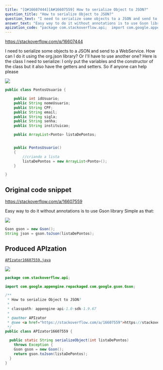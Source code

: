 ```yaml
---
title: "[Q#16607444][A#16607559] How to serialize Object to JSON?"
question_title: "How to serialize Object to JSON?"
question_text: "I need to serialize some objects to a JSON and send to a WebService. How can I do it using the org.json library? Or I'll have to use another one? Here is the class I need to serialize: I only put the variables and the constructor of the class but it also have the getters and setters. So if anyone can help please"
answer_text: "Easy way to do it without annotations is to use Gson library Simple as that:"
apization_code: "package com.stackoverflow.api;  import com.google.appengine.repackaged.com.google.gson.Gson;  /**  * How to serialize Object to JSON?  *  * classpath: appengine-api-1.0-sdk-1.9.67  *  * @author APIzator  * @see <a href=\"https://stackoverflow.com/a/16607559\">https://stackoverflow.com/a/16607559</a>  */ public class APIzator16607559 {    public static String serializeObject(int listaDePontos)     throws Exception {     Gson gson = new Gson();     return gson.toJson(listaDePontos);   } }"
---
```


https://stackoverflow.com/q/16607444

I need to serialize some objects to a JSON and send to a WebService. How can I do it using the org.json library? Or I&#x27;ll have to use another one? Here is the class I need to serialize:
I only put the variables and the constructor of the class but it also have the getters and setters. So if anyone can help please


<div class="code-logo"><img src="/stackoverflow.png" /></div>

```java
public class PontosUsuario {

    public int idUsuario;
    public String nomeUsuario;
    public String CPF;
    public String email;
    public String sigla;
    public String senha;
    public String instituicao;

    public ArrayList<Ponto> listaDePontos;


    public PontosUsuario()
    {
        //criando a lista
        listaDePontos = new ArrayList<Ponto>();
    }

}
```


## Original code snippet

https://stackoverflow.com/a/16607559

Easy way to do it without annotations is to use Gson library
Simple as that:

<div class="code-logo"><img src="/stackoverflow.png" /></div>

```java
Gson gson = new Gson();
String json = gson.toJson(listaDePontos);
```

## Produced APIzation

[`APIzator16607559.java`](https://github.com/pasqualesalza/apization/raw/main/data/search/APIzator16607559.java)

<div class="code-logo"><img src="/apizator.png" /></div>

```java
package com.stackoverflow.api;

import com.google.appengine.repackaged.com.google.gson.Gson;

/**
 * How to serialize Object to JSON?
 *
 * classpath: appengine-api-1.0-sdk-1.9.67
 *
 * @author APIzator
 * @see <a href="https://stackoverflow.com/a/16607559">https://stackoverflow.com/a/16607559</a>
 */
public class APIzator16607559 {

  public static String serializeObject(int listaDePontos)
    throws Exception {
    Gson gson = new Gson();
    return gson.toJson(listaDePontos);
  }
}

```
